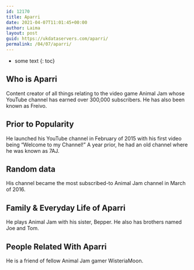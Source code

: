 ```yaml
---
id: 12170
title: Aparri
date: 2021-04-07T11:01:45+00:00
author: Laima
layout: post
guid: https://ukdataservers.com/aparri/
permalink: /04/07/aparri/
---
```


* some text
{: toc}


## Who is Aparri
                  
                  
                  
Content creator of all things relating to the video game Animal Jam whose YouTube channel has earned over 300,000 subscribers. He has also been known as Freivo.
                  
              
            
              
            
                
                
                
## Prior to Popularity
                  
                  
                  
He launched his YouTube channel in February of 2015 with his first video being &#8220;Welcome to my Channel!&#8221; A year prior, he had an old channel where he was known as 7AJ. 
                  
              
            
              
            
                
                
                
## Random data
                  
                  
                  
His channel became the most subscribed-to Animal Jam channel in March of 2016. 
                  
              
            
              
            
                
                
                
## Family & Everyday Life of Aparri
                  
                  
                  
He plays Animal Jam with his sister, Bepper. He also has brothers named Joe and Tom.
                  
              
            
              
            
                
                
                
## People Related With Aparri
                  
                  
                  
He is a friend of fellow Animal Jam gamer WisteriaMoon. 
                  
              
            
              
            
                
              
            
              
              
            
            
              
            
          
          
          
